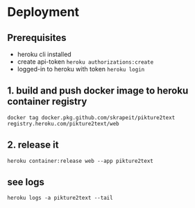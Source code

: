 Deployment
==========

## Prerequisites

* heroku cli installed
* create api-token `heroku authorizations:create`
* logged-in to heroku with token `heroku login`
    
## 1. build and push docker image to heroku container registry

    docker tag docker.pkg.github.com/skrapeit/pikture2text registry.heroku.com/pikture2text/web

## 2. release it

    heroku container:release web --app pikture2text 
    
    
## see logs

    heroku logs -a pikture2text --tail
